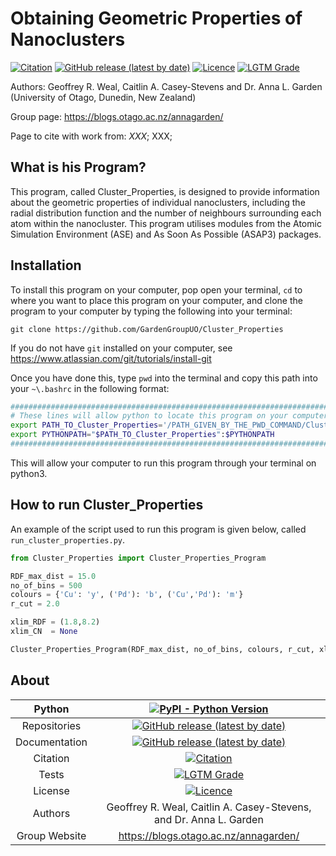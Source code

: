 # Obtaining Geometric Properties of Nanoclusters

[![Citation](https://img.shields.io/badge/Citation-click%20here-green.svg)](https://dx.doi.org/10.1021/acs.jcim.0c01128)
[![GitHub release (latest by date)](https://img.shields.io/github/v/release/GardenGroupUO/Cluster_Properties)](https://github.com/GardenGroupUO/Cluster_Properties)
[![Licence](https://img.shields.io/github/license/GardenGroupUO/Cluster_Properties)](https://www.gnu.org/licenses/agpl-3.0.en.html)
[![LGTM Grade](https://img.shields.io/lgtm/grade/python/github/GardenGroupUO/Cluster_Properties)](https://lgtm.com/projects/g/GardenGroupUO/Cluster_Properties/context:python)

Authors: Geoffrey R. Weal, Caitlin A. Casey-Stevens and Dr. Anna L. Garden (University of Otago, Dunedin, New Zealand)

Group page: https://blogs.otago.ac.nz/annagarden/

Page to cite with work from: *XXX*; XXX; 

## What is his Program?

This program, called Cluster_Properties,  is designed to provide information about the geometric properties of individual nanoclusters, including the radial distribution function and the number of neighbours surrounding each atom within the nanocluster. This program utilises modules from the Atomic Simulation Environment (ASE) and As Soon As Possible (ASAP3) packages. 

## Installation

To install this program on your computer, pop open your terminal, ``cd`` to where you want to place this program on your computer, and clone the program to your computer by typing the following into your terminal:

```
git clone https://github.com/GardenGroupUO/Cluster_Properties
```

If you do not have ``git`` installed on your computer, see https://www.atlassian.com/git/tutorials/install-git

Once you have done this, type ``pwd`` into the terminal and copy this path into your ``~\.bashrc`` in the following format:

```bash
#####################################################################################
# These lines will allow python to locate this program on your computer.
export PATH_TO_Cluster_Properties='/PATH_GIVEN_BY_THE_PWD_COMMAND/Cluster_Properties'
export PYTHONPATH="$PATH_TO_Cluster_Properties":$PYTHONPATH
#####################################################################################
```

This will allow your computer to run this program through your terminal on python3.

## How to run Cluster_Properties

An example of the script used to run this program is given below, called ``run_cluster_properties.py``.
```python
from Cluster_Properties import Cluster_Properties_Program

RDF_max_dist = 15.0
no_of_bins = 500
colours = {'Cu': 'y', ('Pd'): 'b', ('Cu','Pd'): 'm'}
r_cut = 2.0

xlim_RDF = (1.8,8.2)
xlim_CN  = None

Cluster_Properties_Program(RDF_max_dist, no_of_bins, colours, r_cut, xlim_RDF=xlim_RDF, xlim_CN=xlim_CN)
```


## About

<div align="center">

| Python        | [![PyPI - Python Version](https://img.shields.io/pypi/pyversions/Cluster_Properties)](https://docs.python.org/3/) | 
|:-------------:|:-------------------------------------------------------------------------------------------------------------------------------------------------------------------:|
| Repositories  | [![GitHub release (latest by date)](https://img.shields.io/github/v/release/GardenGroupUO/Cluster_Properties)](https://github.com/GardenGroupUO/Cluster_Properties) |
| Documentation | [![GitHub release (latest by date)](https://img.shields.io/github/v/release/GardenGroupUO/Cluster_Properties)](https://github.com/GardenGroupUO/Cluster_Properties) | 
| Citation      | [![Citation](https://img.shields.io/badge/Citation-click%20here-green.svg)](https://dx.doi.org/10.1021/acs.jcim.0c01128) | 
| Tests         | [![LGTM Grade](https://img.shields.io/lgtm/grade/python/github/GardenGroupUO/Cluster_Properties)](https://lgtm.com/projects/g/GardenGroupUO/Cluster_Properties/context:python)
| License       | [![Licence](https://img.shields.io/github/license/GardenGroupUO/Cluster_Properties)](https://www.gnu.org/licenses/agpl-3.0.en.html) |
| Authors       | Geoffrey R. Weal, Caitlin A. Casey-Stevens, and Dr. Anna L. Garden |
| Group Website | https://blogs.otago.ac.nz/annagarden/ |

</div>
